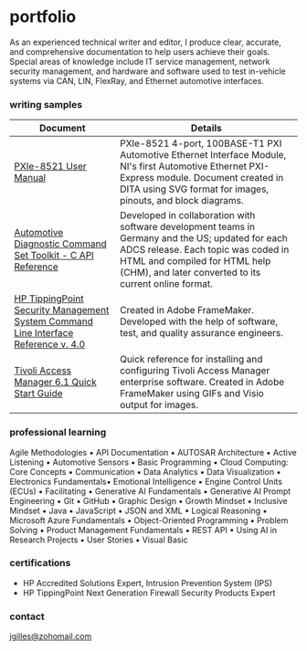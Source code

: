# portfolio
As an experienced technical writer and editor, I produce clear, accurate, and comprehensive documentation to help users achieve their goals. Special areas of knowledge include IT service management, network security management, and hardware and software used to test in-vehicle systems via CAN, LIN, FlexRay, and Ethernet automotive interfaces.

### writing samples
| Document | Details |
|----------|---------|
| [PXIe-8521 User Manual](https://www.ni.com/docs/en-US/bundle/automotive-diagnostic-command-set-toolkit-c-api-ref/page/adcs-c-ref/automotivediagosticcommandsetapiforc.html) | PXIe-8521 4-port, 100BASE-T1 PXI Automotive Ethernet Interface Module, NI's first Automotive Ethernet PXI-Express module. Document created in DITA using SVG format for images, pinouts, and block diagrams.|
| [Automotive Diagnostic Command Set Toolkit - C API Reference](https://www.ni.com/docs/en-US/bundle/automotive-diagnostic-command-set-toolkit-c-api-ref/page/adcs-c-ref/automotivediagosticcommandsetapiforc.html) | Developed in collaboration with software development teams in Germany and the US; updated for each ADCS release. Each topic was coded in HTML and compiled for HTML help (CHM), and later converted to its current online format.|
| [HP TippingPoint Security Management System Command Line Interface Reference v. 4.0](https://www.dropbox.com/scl/fi/ejv34galex8zwjb0doja3/SMS-CLI-Reference.pdf?rlkey=cb2nlswut4ivrzj0ke6ghtr4d&st=56l9hljm&dl=0) | Created in Adobe FrameMaker. Developed with the help of software, test, and quality assurance engineers.|
| [Tivoli Access Manager 6.1 Quick Start Guide](https://www.dropbox.com/scl/fi/zv2kh6xpby6d7bh1kiusq/tam61-qs.pdf?rlkey=dtjejzt07yt3j4b3iutw949fs&st=me1e68es&dl=0) | Quick reference for installing and configuring Tivoli Access Manager enterprise software. Created in Adobe FrameMaker using GIFs and Visio output for images.|

### professional learning
Agile Methodologies ▪ API Documentation ▪ AUTOSAR Architecture ▪ Active Listening ▪ Automotive Sensors ▪ Basic Programming ▪ Cloud Computing: Core Concepts ▪ Communication ▪ Data Analytics ▪ Data Visualization ▪ Electronics Fundamentals▪ Emotional Intelligence ▪ Engine Control Units (ECUs) ▪ Facilitating ▪ Generative AI Fundamentals ▪ Generative AI Prompt Engineering ▪ Git ▪ GitHub ▪ Graphic Design ▪ Growth Mindset ▪ Inclusive Mindset ▪ Java ▪ JavaScript ▪ JSON and XML ▪ Logical Reasoning ▪ Microsoft Azure Fundamentals ▪ Object-Oriented Programming ▪ Problem Solving ▪ Product Management Fundamentals ▪ REST API ▪ Using AI in Research Projects ▪ User Stories ▪ Visual Basic

### certifications
- HP Accredited Solutions Expert, Intrusion Prevention System (IPS)
- HP TippingPoint Next Generation Firewall Security Products Expert

### contact
jgilles@zohomail.com

